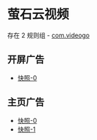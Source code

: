 # 萤石云视频

存在 2 规则组 - [com.videogo](/src/apps/com.videogo.ts)

## 开屏广告

- [快照-0](https://i.gkd.li/import/12565356)

## 主页广告

- [快照-0](https://i.gkd.li/import/import/13255684)
- [快照-1](https://i.gkd.li/import/import/13255697)
